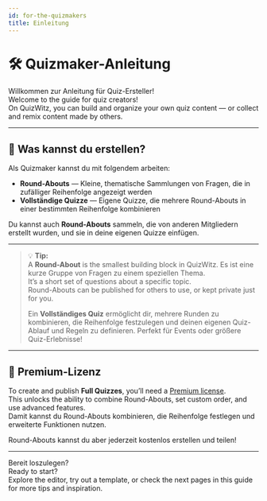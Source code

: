 ```yaml
---
id: for-the-quizmakers
title: Einleitung
---
```


# 🛠️ Quizmaker-Anleitung

Willkommen zur Anleitung für Quiz-Ersteller!\
Welcome to the guide for quiz creators!\
On QuizWitz, you can build and organize your own quiz content — or collect and remix content made by others.

---

## 🧩 Was kannst du erstellen?

Als Quizmaker kannst du mit folgendem arbeiten:

- **Round-Abouts** — Kleine, thematische Sammlungen von Fragen, die in zufälliger Reihenfolge angezeigt werden
- **Vollständige Quizze** — Eigene Quizze, die mehrere Round-Abouts in einer bestimmten Reihenfolge kombinieren

Du kannst auch **Round-Abouts** sammeln, die von anderen Mitgliedern erstellt wurden, und sie in deine eigenen Quizze einfügen.

---

> 💡 **Tip:**\
> A **Round-About** is the smallest building block in QuizWitz. Es ist eine kurze Gruppe von Fragen zu einem speziellen Thema.\
> It’s a short set of questions about a specific topic.\
> Round-Abouts can be published for others to use, or kept private just for you.
>
> Ein **Vollständiges Quiz** ermöglicht dir, mehrere Runden zu kombinieren, die Reihenfolge festzulegen und deinen eigenen Quiz-Ablauf und Regeln zu definieren. Perfekt für Events oder größere Quiz-Erlebnisse!

---

## 💎 Premium-Lizenz

To create and publish **Full Quizzes**, you’ll need a [Premium license](https://www.quizwitz.com/pricing).\
This unlocks the ability to combine Round-Abouts, set custom order, and use advanced features.\
Damit kannst du Round-Abouts kombinieren, die Reihenfolge festlegen und erweiterte Funktionen nutzen.

Round-Abouts kannst du aber jederzeit kostenlos erstellen und teilen!

---

Bereit loszulegen?\
Ready to start?\
Explore the editor, try out a template, or check the next pages in this guide for more tips and inspiration.
